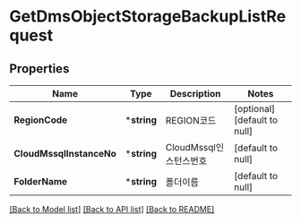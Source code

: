 # GetDmsObjectStorageBackupListRequest

## Properties
Name | Type | Description | Notes
------------ | ------------- | ------------- | -------------
**RegionCode** | ***string** | REGION코드 | [optional] [default to null]
**CloudMssqlInstanceNo** | ***string** | CloudMssql인스턴스번호 | [default to null]
**FolderName** | ***string** | 폴더이름 | [default to null]

[[Back to Model list]](../README.md#documentation-for-models) [[Back to API list]](../README.md#documentation-for-api-endpoints) [[Back to README]](../README.md)


